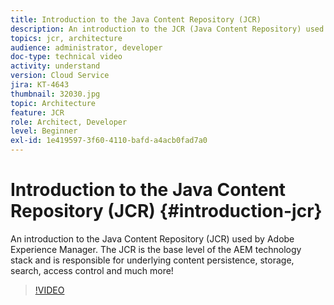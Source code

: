 ```yaml
---
title: Introduction to the Java Content Repository (JCR)
description: An introduction to the JCR (Java Content Repository) used by Adobe Experience Manager. The JCR is the base level of the AEM technology stack and is responsible for underlying content persistence, storage, search, access control and much more!
topics: jcr, architecture
audience: administrator, developer
doc-type: technical video
activity: understand
version: Cloud Service
jira: KT-4643
thumbnail: 32030.jpg
topic: Architecture
feature: JCR
role: Architect, Developer
level: Beginner
exl-id: 1e419597-3f60-4110-bafd-a4acb0fad7a0
---
```

# Introduction to the Java Content Repository (JCR) {#introduction-jcr}

An introduction to the Java Content Repository (JCR) used by Adobe Experience Manager. The JCR is the base level of the AEM technology stack and is responsible for underlying content persistence, storage, search, access control and much more!

>[!VIDEO](https://video.tv.adobe.com/v/32030?quality=12&learn=on)
